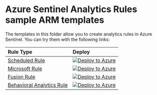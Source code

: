 # Azure Sentinel Analytics Rules sample ARM templates

The templates in this folder allow you to create analytics rules in Azure Sentinel. You can try them with the following links:

| Rule Type | Deploy |
| :---| :---|
| [Scheduled Rule](https://github.com/javiersoriano/Azure-Sentinel/blob/javier-arm/Tools/ARM-Templates/AnalyticsRules/ScheduledAlertRule.json) | [![Deploy to Azure](https://aka.ms/deploytoazurebutton)](https://portal.azure.com/#create/Microsoft.Template/uri/https%3A%2F%2Fraw.githubusercontent.com%2Fjaviersoriano%2FAzure-Sentinel%2Fjavier-arm%2FTools%2FARM-Templates%2FAnalyticsRules%2FScheduledAlertRule.json) |
| [Microsoft Rule](https://github.com/javiersoriano/Azure-Sentinel/blob/javier-arm/Tools/ARM-Templates/AnalyticsRules/MicrosoftRule.json) | [![Deploy to Azure](https://aka.ms/deploytoazurebutton)](https://portal.azure.com/#create/Microsoft.Template/uri/https%3A%2F%2Fraw.githubusercontent.com%2Fjaviersoriano%2FAzure-Sentinel%2Fjavier-arm%2FTools%2FARM-Templates%2FAnalyticsRules%2FMicrosoftRule.json) |
| [Fusion Rule](https://github.com/javiersoriano/Azure-Sentinel/blob/javier-arm/Tools/ARM-Templates/AnalyticsRules/FusionRule.json) | [![Deploy to Azure](https://aka.ms/deploytoazurebutton)](https://portal.azure.com/#create/Microsoft.Template/uri/https%3A%2F%2Fraw.githubusercontent.com%2Fjaviersoriano%2FAzure-Sentinel%2Fjavier-arm%2FTools%2FARM-Templates%2FAnalyticsRules%2FFusionRule.json) |
| [Behavioral Analytics Rule](https://github.com/javiersoriano/Azure-Sentinel/blob/javier-arm/Tools/ARM-Templates/AnalyticsRules/BehavioralAnalyticsRule.json) | [![Deploy to Azure](https://aka.ms/deploytoazurebutton)](https://portal.azure.com/#create/Microsoft.Template/uri/https%3A%2F%2Fraw.githubusercontent.com%2Fjaviersoriano%2FAzure-Sentinel%2Fjavier-arm%2FTools%2FARM-Templates%2FAnalyticsRules%2FBehavioralAnalyticsRule.json) |
